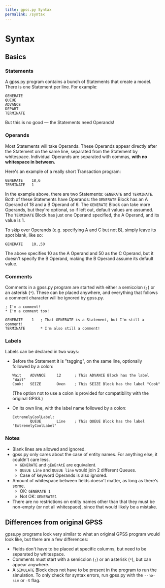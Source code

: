 ```yaml
---
title: gpss.py Syntax
permalink: /syntax
---
```


# Syntax

## Basics

### Statements
A gpss.py program contains a bunch of Statements that create a model.
There is one Statement per line. For example:
~~~
GENERATE
QUEUE
ADVANCE
DEPART
TERMINATE
~~~
But this is no good &mdash; the Statements need Operands!

### Operands
Most Statements will take Operands. These Operands appear directly after
the Statement on the same line, separated from the Statement by
whitespace. Individual Operands are separated with commas, **with no
whitespace in between.**

Here's an example of a really short Transaction program:
~~~
GENERATE    18,6
TERMINATE   1
~~~
In the example above, there are two Statements: `GENERATE` and
`TERMINATE`. Both of these Statements have Operands: the `GENERATE`
Block has an A Operand of 18 and a B Operand of 6. The `GENERATE`
Block can take more Operands, but they're optional, so if left out,
default values are assumed. The `TERMINATE` Block has just one Operand
specified, the A Operand, and its value is 1.

To skip over Operands (e.g. specifying A and C but not B), simply leave
its spot blank, like so:
~~~
GENERATE    10,,50
~~~
The above specifies 10 as the A Operand and 50 as the C Operand, but it
doesn't specify the B Operand, making the B Operand assume its default
value.

### Comments
Comments in a gpss.py program are started with either a semicolon (`;`)
or an asterisk (`*`). These can be placed anywhere, and everything that
follows a comment character will be ignored by gpss.py.

~~~
; I'm a comment!
* I'm a comment too!

GENERATE    1   ; That GENERATE is a Statement, but I'm still a comment!
TERMINATE       * I'm also still a comment!
~~~

### Labels
Labels can be declared in two ways:
- Before the Statement it is "tagging", on the same line, optionally
  followed by a colon:

  ~~~
  Wait    ADVANCE     12      ; This ADVANCE Block has the label "Wait"
  Cook:   SEIZE       Oven    ; This SEIZE Block has the label "Cook"
  ~~~

  (The option not to use a colon is provided for compatibility with the
  original GPSS.)

- On its own line, with the label name followed by a colon:

  ~~~
  ExtremelyCoolLabel:
          QUEUE       Line    ; This QUEUE Block has the label "ExtremelyCoolLabel"
  ~~~

### Notes
- Blank lines are allowed and ignored.
- gpss.py only cares about the case of entity names. For anything else,
it couldn't care less.
  - `GENERATE` and `gEnErAtE` are equivalent.
  - `QUEUE Line` and `QUEUE line` would join 2 different Queues.
  - Case of keyword Operands is also ignored.
- Amount of whitespace between fields doesn't matter, as long as there's
some.
  - OK: `GENERATE 1`
  - Not OK: `GENERATE1`
- There are no restrictions on entity names other than that they must be
non-empty (or not all whitespace), since that would likely be a mistake.

## Differences from original GPSS
gpss.py programs look very similar to what an original GPSS program
would look like, but there are a few differences:
- Fields don't have to be placed at specific columns, but need to be
separated by whitespace.
- Comments must start with a semicolon (`;`) or an asterisk (`*`), but
can appear anywhere.
- A `SIMULATE` Block does not have to be present in the program to run
the simulation. To only check for syntax errors, run gpss.py with the
`--no-sim` or `-S` flag.
